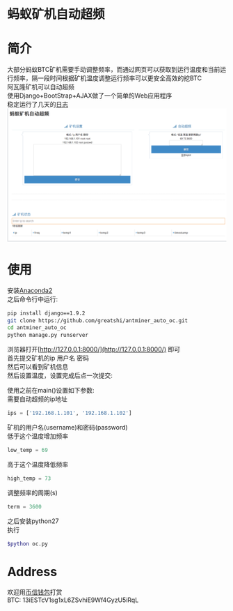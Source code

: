 <h1>蚂蚁矿机自动超频</h1>

简介
=======
大部分蚂蚁BTC矿机需要手动调整频率，而通过网页可以获取到运行温度和当前运行频率，隔一段时间根据矿机温度调整运行频率可以更安全高效的挖BTC  
阿瓦隆矿机可以自动超频  
使用Django+BootStrap+AJAX做了一个简单的Web应用程序  
稳定运行了几天的[日志](https://github.com/greatshi/antminer_auto_oc/blob/master/fig/log.txt)  
![Image text](fig/main.png)

使用
=======
安装[Anaconda2](https://www.anaconda.com/download/)  
之后命令行中运行:  
```Bash
pip install django==1.9.2
git clone https://github.com/greatshi/antminer_auto_oc.git
cd antminer_auto_oc
python manage.py runserver
```
浏览器打开[http://127.0.0.1:8000/](http://127.0.0.1:8000/) 即可  
首先提交矿机的ip 用户名 密码  
然后可以看到矿机信息  
然后设置温度，设置完成后点一次提交:  
  
使用之前在main()设置如下参数:  
需要自动超频的ip地址  

```Python
ips = ['192.168.1.101', '192.168.1.102']
```
矿机的用户名(username)和密码(password)  
低于这个温度增加频率  
```Python
low_temp = 69
```
高于这个温度降低频率  
```Python
high_temp = 73
```
调整频率的周期(s)  
```Python
term = 3600
```

之后安装python27  
执行  
```Bash
$python oc.py
```

Address
=======
欢迎用[币信钱包](https://web.bixin.im/webapp/)打赏  
BTC: 13iESTcV1sg1xL6ZSvhiE9Wf4GyzU5iRqL
